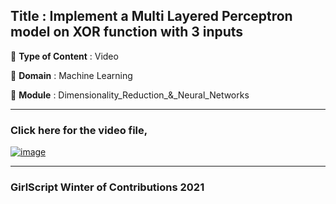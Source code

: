 ## Title :  Implement a Multi Layered Perceptron model on XOR function with 3 inputs 
🔴 **Type of Content** : Video

🔴 **Domain** : Machine Learning

🔴 **Module** : Dimensionality_Reduction_&_Neural_Networks

*********************************************************************

### Click here for the video file,


[![image](https://user-images.githubusercontent.com/79050917/139009753-55096821-06db-4a17-8909-d624c07e0d69.png)](https://drive.google.com/file/d/1tY_cmXGoXY3b-Y0ePVS7px2VgqQTP5VE/view?usp=sharing)
*********************************************************************

### GirlScript Winter of Contributions 2021

